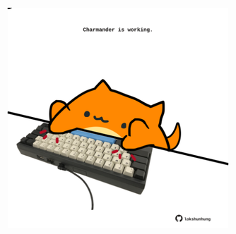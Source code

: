 <!-- built at 18/03/2021, 14:03:39 UTC -->
<p align="center">
  <img width="500" height="500" src="./ReadmeImage.svg">
</p>
